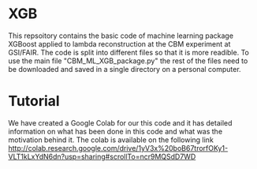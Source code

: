 # XGB 
This repsoitory contains the basic code of machine learning package XGBoost applied to lambda reconstruction at the CBM experiment at GSI/FAIR.
The code is split into different files so that it is more readible. To use the main file "CBM_ML_XGB_package.py" the rest of the files need to be downloaded and saved in a single directory on a personal computer. 

# Tutorial
We have created a Google Colab for our this code and it has detailed information on what has been done in this code and what was the motivation behind it. The colab is available on the following link
http://colab.research.google.com/drive/1yV3x%20boB67trorfOKy1-VLT1kLxYdN6dn?usp=sharing#scrollTo=ncr9MQSdD7WD

